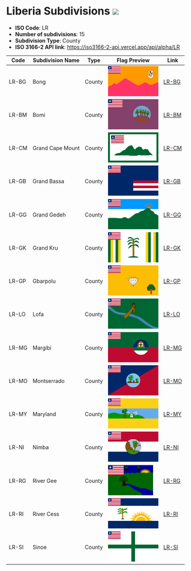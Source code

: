 # Liberia Subdivisions ![](https://flagcdn.com/h40/lr.png)

- **ISO Code**: LR
- **Number of subdivisions**: 15
- **Subdivision Type**: County
- **ISO 3166-2 API link**: https://iso3166-2-api.vercel.app/api/alpha/LR

| Code  | Subdivision Name         | Type | Flag Preview | Link |
|-------|--------------------------|--------------| -------------- |----------|
| LR-BG | Bong | County | <img src='https://raw.githubusercontent.com/amckenna41/iso3166-flag-icons/main/iso3166-2-icons/LR/LR-BG.svg' height='80'> | [LR-BG](https://github.com/amckenna41/iso3166-flag-icons/blob/main/iso3166-2-icons/LR/LR-BG.svg) |
| LR-BM | Bomi | County | <img src='https://raw.githubusercontent.com/amckenna41/iso3166-flag-icons/main/iso3166-2-icons/LR/LR-BM.svg' height='80'> | [LR-BM](https://github.com/amckenna41/iso3166-flag-icons/blob/main/iso3166-2-icons/LR/LR-BM.svg) |
| LR-CM | Grand Cape Mount | County | <img src='https://raw.githubusercontent.com/amckenna41/iso3166-flag-icons/main/iso3166-2-icons/LR/LR-CM.svg' height='80'> | [LR-CM](https://github.com/amckenna41/iso3166-flag-icons/blob/main/iso3166-2-icons/LR/LR-CM.svg) |
| LR-GB | Grand Bassa | County | <img src='https://raw.githubusercontent.com/amckenna41/iso3166-flag-icons/main/iso3166-2-icons/LR/LR-GB.svg' height='80'> | [LR-GB](https://github.com/amckenna41/iso3166-flag-icons/blob/main/iso3166-2-icons/LR/LR-GB.svg) |
| LR-GG | Grand Gedeh | County | <img src='https://raw.githubusercontent.com/amckenna41/iso3166-flag-icons/main/iso3166-2-icons/LR/LR-GG.svg' height='80'> | [LR-GG](https://github.com/amckenna41/iso3166-flag-icons/blob/main/iso3166-2-icons/LR/LR-GG.svg) |
| LR-GK | Grand Kru | County | <img src='https://raw.githubusercontent.com/amckenna41/iso3166-flag-icons/main/iso3166-2-icons/LR/LR-GK.svg' height='80'> | [LR-GK](https://github.com/amckenna41/iso3166-flag-icons/blob/main/iso3166-2-icons/LR/LR-GK.svg) |
| LR-GP | Gbarpolu | County | <img src='https://raw.githubusercontent.com/amckenna41/iso3166-flag-icons/main/iso3166-2-icons/LR/LR-GP.svg' height='80'> | [LR-GP](https://github.com/amckenna41/iso3166-flag-icons/blob/main/iso3166-2-icons/LR/LR-GP.svg) |
| LR-LO | Lofa | County | <img src='https://raw.githubusercontent.com/amckenna41/iso3166-flag-icons/main/iso3166-2-icons/LR/LR-LO.svg' height='80'> | [LR-LO](https://github.com/amckenna41/iso3166-flag-icons/blob/main/iso3166-2-icons/LR/LR-LO.svg) |
| LR-MG | Margibi | County | <img src='https://raw.githubusercontent.com/amckenna41/iso3166-flag-icons/main/iso3166-2-icons/LR/LR-MG.svg' height='80'> | [LR-MG](https://github.com/amckenna41/iso3166-flag-icons/blob/main/iso3166-2-icons/LR/LR-MG.svg) |
| LR-MO | Montserrado | County | <img src='https://raw.githubusercontent.com/amckenna41/iso3166-flag-icons/main/iso3166-2-icons/LR/LR-MO.svg' height='80'> | [LR-MO](https://github.com/amckenna41/iso3166-flag-icons/blob/main/iso3166-2-icons/LR/LR-MO.svg) |
| LR-MY | Maryland | County | <img src='https://raw.githubusercontent.com/amckenna41/iso3166-flag-icons/main/iso3166-2-icons/LR/LR-MY.svg' height='80'> | [LR-MY](https://github.com/amckenna41/iso3166-flag-icons/blob/main/iso3166-2-icons/LR/LR-MY.svg) |
| LR-NI | Nimba | County | <img src='https://raw.githubusercontent.com/amckenna41/iso3166-flag-icons/main/iso3166-2-icons/LR/LR-NI.svg' height='80'> | [LR-NI](https://github.com/amckenna41/iso3166-flag-icons/blob/main/iso3166-2-icons/LR/LR-NI.svg) |
| LR-RG | River Gee | County | <img src='https://raw.githubusercontent.com/amckenna41/iso3166-flag-icons/main/iso3166-2-icons/LR/LR-RG.svg' height='80'> | [LR-RG](https://github.com/amckenna41/iso3166-flag-icons/blob/main/iso3166-2-icons/LR/LR-RG.svg) |
| LR-RI | River Cess | County | <img src='https://raw.githubusercontent.com/amckenna41/iso3166-flag-icons/main/iso3166-2-icons/LR/LR-RI.svg' height='80'> | [LR-RI](https://github.com/amckenna41/iso3166-flag-icons/blob/main/iso3166-2-icons/LR/LR-RI.svg) |
| LR-SI | Sinoe | County | <img src='https://raw.githubusercontent.com/amckenna41/iso3166-flag-icons/main/iso3166-2-icons/LR/LR-SI.svg' height='80'> | [LR-SI](https://github.com/amckenna41/iso3166-flag-icons/blob/main/iso3166-2-icons/LR/LR-SI.svg) |
